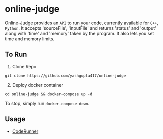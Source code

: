 # online-judge
Online-Judge provides an `API` to run your code, currently available for `C++`, `Python`. It accepts 'sourceFile', 'inputFile' and returns 'status' and 'output' along with 'time' and 'memory' taken by the program. It also lets you set time and memory limits.

## To Run
1. Clone Repo
```
git clone https://github.com/yashgupta417/online-judge
```
2. Deploy docker container
```
cd online-judge && docker-compose up -d
```

To stop, simply run `docker-compose down`.


## Usage
- [CodeRunner](https://github.com/yashgupta417/online-ide)




